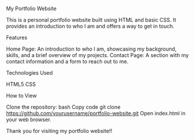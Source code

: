 My Portfolio Website

This is a personal portfolio website built using HTML and basic CSS. It provides an introduction to who I am and offers a way to get in touch.

Features

Home Page: An introduction to who I am, showcasing my background, skills, and a brief overview of my projects.
Contact Page: A section with my contact information and a form to reach out to me.

Technologies Used

HTML5
CSS

How to View

Clone the repository:
bash
Copy code
git clone https://github.com/yourusername/portfolio-website.git
Open index.html in your web browser.

Thank you for visiting my portfolio website!!

